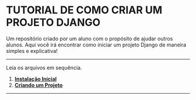 # TUTORIAL DE COMO CRIAR UM PROJETO DJANGO
Um repositório criado por um aluno com o propósito de ajudar outros alunos. Aqui você irá encontrar como iniciar um projeto Django de maneira simples e explicativa!

---
Leia os arquivos em sequência.
1. [**Instalação Inicial**](https://github.com/nokixty/criando-projeto-django/blob/main/instalacao-inicial.md)
2. [**Criando um Projeto**](https://github.com/nokixty/criando-projeto-django/blob/main/criando-um-projeto.md)
---
